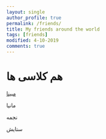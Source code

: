 ```yaml
---
layout: single
author_profile: true
permalink: /friends/
title: My friends around the world
tags: [friends]
modified: 4-10-2019
comments: true
---
```


# هم کلاسی ها
[مبینا](https://github.com/mobina-hsz)

مانیا

نجمه

ستایش



